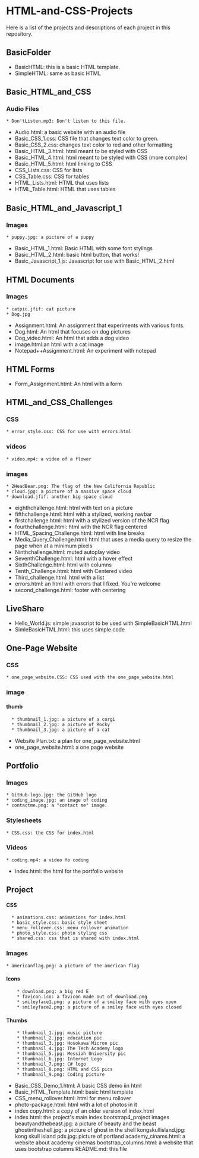 # HTML-and-CSS-Projects
Here is a list of the projects and descriptions of each project in this repository.

## BasicFolder
  * BasicHTML: this is a basic HTML template.
  * SimpleHTML: same as basic HTML
## Basic_HTML_and_CSS
  ### Audio Files
    * Don'tListen.mp3: Don't listen to this file.
  * Audio.html: a basic website with an audio file
  * Basic_CSS_1.css: CSS file that changes text color to green.
  * Basic_CSS_2.css: changes text color to red and other formatting
  * Basic_HTML_3.html: html meant to be styled with CSS
  * Basic_HTML_4.html: html meant to be styled with CSS (more complex)
  * Basic_HTML_5.html: html linking to CSS
  * CSS_Lists.css: CSS for lists
  * CSS_Table.css: CSS for tables
  * HTML_Lists.html: HTML that uses lists
  * HTML_Table.html: HTML that uses tables
## Basic_HTML_and_Javascript_1
  ### Images
    * puppy.jpg: a picture of a puppy
   * Basic_HTML_1.html: Basic HTML with some font stylings
   * Basic_HTML_2.html: basic html button, that works!
   * Basic_Javascript_1.js: Javascript for use with Basic_HTML_2.html   
## HTML Documents
  ### Images
    * catpic.jfif: cat picture
    * Dog.jpg
  * Assignment.html: An assignment that experiments with various fonts.
  * Dog.html: An html that focuses on dog pictures
  * Dog_video.html: An html that adds a dog video
  * image.html:an html with a cat image
  * Notepad++Assignment.html: An experiment with notepad
## HTML Forms
  * Form_Assignment.html: An html with a form
## HTML_and_CSS_Challenges 
  ### CSS
    * error_style.css: CSS for use with errors.html
  ### videos
    * video.mp4: a video of a flower
  ### images
    * 2HeadBear.png: The flag of the New California Republic
    * cloud.jpg: a picture of a massive space cloud
    * download.jfif: another big space cloud
  * eighthchallenge.html: html with text on a picture
  * fifthchallenge.html: html with a stylized, working navbar  
  * firstchallenge.html: html with a stylized version of the NCR flag
  * fourthchallenge.html: html with the NCR flag centered
  * HTML_Spacing_Challenge.html: html with line breaks
  * Media_Query_Challenge.html: html that uses a media query to resize the page when at a minimum pixels
  * Ninthchallenge.html: muted autoplay video
  * SeventhChallenge.html: html with a hover effect
  * SixthChallenge.html: html with columns
  * Tenth_Challenge.html: html with Centered video
  * Third_challenge.html: html with a list
  * errors.html: an html with errors that I fixed. You're welcome
  * second_challenge.html: footer with centering
## LiveShare
  * Hello_World.js: simple javascript to be used with SimpleBasicHTML.html
  * SimleBasicHTML.html: this uses simple code
## One-Page Website
  ### CSS
    * one_page_website.CSS: CSS used with the one_page_website.html
  ### image
   #### thumb
      * thumbnail_1.jpg: a picture of a corgi
      * thumbnail_2.jpg: a picture of Rocky
      * thumbnail_3.jpg: a picture of a cat
   * Website Plan.txt: a plan for one_page_website.html
   * one_page_website.html: a one page website
## Portfolio
  ### Images
    * GitHub-logo.jpg: the GitHub logo
    * coding_image.jpg: an image of coding
    * contactme.png: a "contact me" image.
  ### Stylesheets
    * CSS.css: the CSS for index.html
  ### Videos
    * coding.mp4: a video fo coding
  * index.html: the html for the portfolio website
 ## Project
   #### CSS
      * animations.css: animations for index.html
      * basic_style.css: basic style sheet
      * menu_rollover.css: menu rollover animation
      * photo_style.css: photo styling css
      * shared.css: css that is shared with index.html
   ### Images
    * americanflag.png: a picture of the american flag
   #### Icons
        * download.png: a big red E
        * favicon.ico: a favicon made out of download.png
        * smileyface1.png: a picture of a smiley face with eyes open
        * smileyface2.png: a picture of a smiley face with eyes closed
   #### Thumbs
        * thumbnail_1.jpg: music picture
        * thumbnail_2.jpg: education pic
        * thumbnail_3.jpg: Hosokawa Micron pic
        * thumbnail_4.jpg: The Tech Academy logo
        * thumbnail_5.jpg: Messiah University pic
        * thumbnail_6.jpg: Internet Logo
        * thumbnail_7.png: C# logo
        * thumbnail_8.png: HTML and CSS pics
        * thumbnail_9.png: Coding picture
   * Basic_CSS_Demo_1.html: A basic CSS demo iin html
   * Basic_HTML_Template.html: basic html template
   * CSS_menu_rollover.html: html for menu rollover
   * photo-package.html: html with a lot of photos in it
   * index copy.html: a copy of an older version of index.html
   * index.html: the project's main index
bootstrap4_project
  images
    beautyandthebeast.jpg: a picture of beauty and the beast
    ghostintheshell.jpg: a picture of ghost in the shell
    kongskullisland.jpg: kong skull island
    pdx.jpg: picture of portland
  academy_cinams.html: a website about academy cinemas
  bootstrap_columns.html: a website that uses bootstrap columns
README.md: this file

